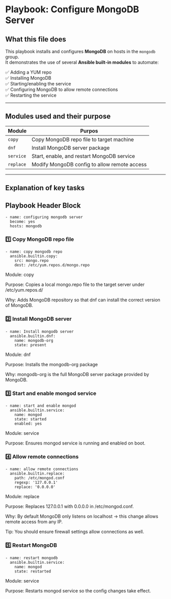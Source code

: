# Playbook: Configure MongoDB Server

## What this file does

This playbook installs and configures **MongoDB** on hosts in the `mongodb` group.  
It demonstrates the use of several **Ansible built-in modules** to automate:

✅ Adding a YUM repo  
✅ Installing MongoDB  
✅ Starting/enabling the service  
✅ Configuring MongoDB to allow remote connections  
✅ Restarting the service  

---

## Modules used and their purpose

|   Module            |               Purpos                          |
|---------------------|---------------------------------------------- |
| `copy`              | Copy MongoDB repo file to target machine      |
| `dnf`               | Install MongoDB server package                |
| `service`           | Start, enable, and restart MongoDB service    |
| `replace`           | Modify MongoDB config to allow remote access  |

---

## Explanation of key tasks

## Playbook Header Block


    - name: configuring mongodb server
      become: yes
      hosts: mongodb

### 1️⃣ Copy MongoDB repo file


    - name: copy mongodb repo
      ansible.builtin.copy:
        src: mongo.repo
        dest: /etc/yum.repos.d/mongo.repo


Module: copy

Purpose: Copies a local mongo.repo file to the target server under /etc/yum.repos.d/

Why: Adds MongoDB repository so that dnf can install the correct version of MongoDB.

### 2️⃣ Install MongoDB server

    - name: Install mongodb server
      ansible.builtin.dnf:
        name: mongodb-org
        state: present


Module: dnf

Purpose: Installs the mongodb-org package

Why: mongodb-org is the full MongoDB server package provided by MongoDB.


### 3️⃣ Start and enable mongod service


    - name: start and enable mongod
      ansible.builtin.service:
        name: mongod
        state: started
        enabled: yes


Module: service

Purpose: Ensures mongod service is running and enabled on boot.

### 4️⃣ Allow remote connections

    - name: allow remote connections
      ansible.builtin.replace:
        path: /etc/mongod.conf
        regexp: '127.0.0.1'
        replace: '0.0.0.0'


Module: replace

Purpose: Replaces 127.0.0.1 with 0.0.0.0 in /etc/mongod.conf.

Why: By default MongoDB only listens on localhost → this change allows remote access from any IP.

Tip: You should ensure firewall settings allow connections as well.

### 5️⃣ Restart MongoDB

    - name: restart mongodb
      ansible.builtin.service:
        name: mongod
        state: restarted

Module: service

Purpose: Restarts mongod service so the config changes take effect.




